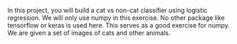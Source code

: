In this project, you will build a cat vs non-cat classifier using logistic regression. We will only use numpy in this exercise. No other package like tensorflow or keras is used here. This serves as a good exercise for numpy.
We are given a set of images of cats and other animals.
